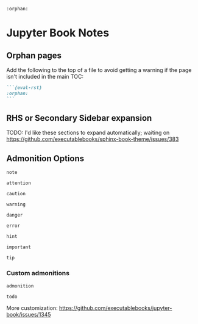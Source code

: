 <!-- :orphan: is needed so we don't get a TOC warning -->
```{eval-rst}
:orphan:
```

# Jupyter Book Notes


## Orphan pages

Add the following to the top of a file to avoid getting a warning
if the page isn't included in the main TOC:

````md
```{eval-rst}
:orphan:
```
````

## RHS or Secondary Sidebar expansion

TODO: I'd like these sections to expand automatically; waiting on https://github.com/executablebooks/sphinx-book-theme/issues/383


## Admonition Options

```{note}
note
```

```{attention}
attention
```

```{caution}
caution
```

```{warning}
warning
```

```{danger}
danger
```


```{error}
error
```


```{hint}
hint
```


```{important}
important
```

```{tip}
tip
```


### Custom admonitions

```{admonition} Custom!
admonition
```

```{admonition} TODO
todo
```

More customization: https://github.com/executablebooks/jupyter-book/issues/1345
